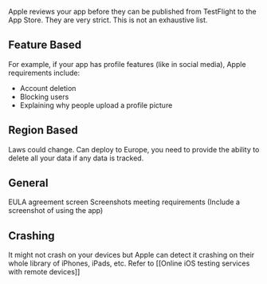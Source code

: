 
Apple reviews your app before they can be published from TestFlight to the App Store. They are very strict. This is not an exhaustive list.
## Feature Based
For example, if your app has profile features (like in social media), Apple requirements include:
- Account deletion
- Blocking users
- Explaining why people upload a profile picture


## Region Based
Laws could change. Can deploy to Europe, you need to provide the ability to delete all your data if any data is tracked.

## General
EULA agreement screen
Screenshots meeting requirements (Include a screenshot of using the app)

## Crashing
It might not crash on your devices but Apple can detect it crashing on their whole library of iPhones, iPads, etc. Refer to [[Online iOS testing services with remote devices]]

